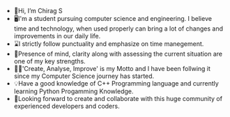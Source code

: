 -  👋Hi, I’m Chirag S
-  🖥️I'm a student pursuing computer science and engineering. I believe time and technology, when used properly can bring a lot of changes and improvements in our daily life.
-  ⌛I strictly follow punctuality and emphasize on time manegement.
-  💪Presence of mind, clarity along with assessing the current situation are one of my key strengths.
-  👨‍💻'Create, Analyse, Improve' is my Motto and I have been follwing it since my Computer Science journey has started.
-  💡Have a good knowledge of C++ Programming language and currently learning Python Progamming Knowledge. 
-  🙌Looking forward to create and collaborate with this huge community of experienced developers and coders. 
